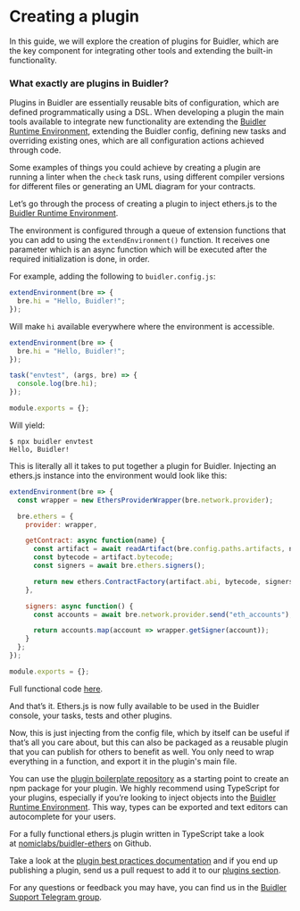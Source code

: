 # Creating a plugin

In this guide, we will explore the creation of plugins for Buidler, which are the key component for integrating other tools and extending the built-in functionality.

### What exactly are plugins in Buidler?

Plugins in Buidler are essentially reusable bits of configuration, which are defined programmatically using a DSL. When developing a plugin the main tools available to integrate new functionality are extending the [Buidler Runtime Environment], extending the Buidler config, defining new tasks and overriding existing ones, which are all configuration actions achieved through code.

Some examples of things you could achieve by creating a plugin are running a linter when the `check` task runs, using different compiler versions for different files or generating an UML diagram for your contracts.

Let’s go through the process of creating a plugin to inject ethers.js to the [Buidler Runtime Environment].

The environment is configured through a queue of extension functions that you can add to using the `extendEnvironment()` function. It receives one parameter which is an async function which will be executed after the required initialization is done, in order.

For example, adding the following to `buidler.config.js`:

```js
extendEnvironment(bre => {
  bre.hi = "Hello, Buidler!";
});
```

Will make `hi` available everywhere where the environment is accessible.

```js
extendEnvironment(bre => {
  bre.hi = "Hello, Buidler!";
});

task("envtest", (args, bre) => {
  console.log(bre.hi);
});

module.exports = {};
```

Will yield:

```
$ npx buidler envtest
Hello, Buidler!
```

This is literally all it takes to put together a plugin for Buidler. Injecting an ethers.js instance into the environment would look like this:

```js
extendEnvironment(bre => {
  const wrapper = new EthersProviderWrapper(bre.network.provider);

  bre.ethers = {
    provider: wrapper,

    getContract: async function(name) {
      const artifact = await readArtifact(bre.config.paths.artifacts, name);
      const bytecode = artifact.bytecode;
      const signers = await bre.ethers.signers();

      return new ethers.ContractFactory(artifact.abi, bytecode, signers[0]);
    },

    signers: async function() {
      const accounts = await bre.network.provider.send("eth_accounts");

      return accounts.map(account => wrapper.getSigner(account));
    }
  };
});

module.exports = {};
```

Full functional code [here](https://gist.github.com/fzeoli/9cdd9c1182b9636829bf71bfacb82c43).

And that’s it. Ethers.js is now fully available to be used in the Buidler console, your tasks, tests and other plugins.

Now, this is just injecting from the config file, which by itself can be useful if that’s all you care about, but this can also be packaged as a reusable plugin that you can publish for others to benefit as well. You only need to wrap everything in a function, and export it in the plugin's main file.

You can use the [plugin boilerplate repository](https://github.com/nomiclabs/buidler-ts-plugin-boilerplate) as a starting point to create an npm package for your plugin. We highly recommend using TypeScript for your plugins, especially if you’re looking to inject objects into the [Buidler Runtime Environment]. This way, types can be exported and text editors can autocomplete for your users.

For a fully functional ethers.js plugin written in TypeScript take a look at [nomiclabs/buidler-ethers](https://github.com/nomiclabs/buidler-ethers) on Github.

Take a look at the [plugin best practices documentation](../advanced/building-plugins.md) and if you end up publishing a plugin, send us a pull request to add it to our [plugins section](../plugins/README.md).

For any questions or feedback you may have, you can find us in the [Buidler Support Telegram group](http://t.me/BuidlerSupport).

[Buidler runtime environment]: ../advanced/buidler-runtime-environment.md
